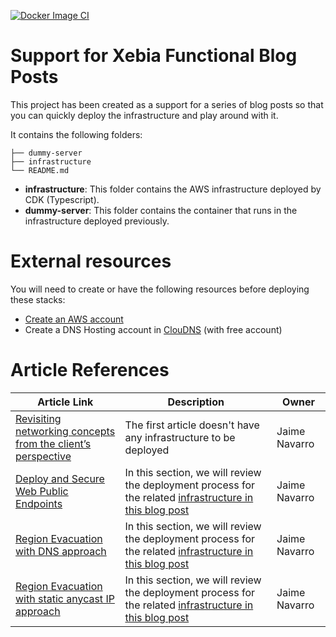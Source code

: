 [![Docker Image CI](https://github.com/jaimenavarro/aws-cdk-region-evacuation/actions/workflows/docker-ci.yml/badge.svg)](https://github.com/jaimenavarro/aws-cdk-region-evacuation/actions/workflows/docker-ci.yml)

# Support for Xebia Functional Blog Posts
This project has been created as a support for a series of blog posts so that you can quickly deploy the infrastructure and play around with it.

It contains the following folders:
```
├── dummy-server
├── infrastructure
└── README.md
```
* **infrastructure**: This folder contains the AWS infrastructure deployed by CDK (Typescript).
* **dummy-server**: This folder contains the container that runs in the infrastructure deployed previously.

# External resources
You will need to create or have the following resources before deploying these stacks:
* [Create an AWS account](https://repost.aws/knowledge-center/create-and-activate-aws-account)
* Create a DNS Hosting account in [ClouDNS](https://www.cloudns.net) (with free account)

# Article References
| Article Link                                                                                   | Description                                                                                                                                     | Owner         |
|------------------------------------------------------------------------------------------------|-------------------------------------------------------------------------------------------------------------------------------------------------|---------------|
| [Revisiting networking concepts from the client’s perspective](https://xebia.com/blog/)        | The first article doesn't have any infrastructure to be deployed                                                                                | Jaime Navarro |
| [Deploy and Secure Web Public Endpoints](https://xebia.com/blog/)                              | In this section, we will review the deployment process for the related [infrastructure in this blog post](infrastructure/blog_post_2/README.md) | Jaime Navarro |
| [Region Evacuation with DNS approach](https://xebia.com/blog/)                                 | In this section, we will review the deployment process for the related [infrastructure in this blog post](infrastructure/blog_post_3/README.md) | Jaime Navarro |
| [Region Evacuation with static anycast IP approach](https://xebia.com/blog/)                   | In this section, we will review the deployment process for the related [infrastructure in this blog post](infrastructure/blog_post_4/README.md) | Jaime Navarro |